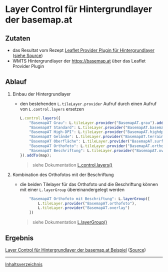 # Layer Control für Hintergrundlayer der basemap.at

## Zutaten

- das Resultat vom Rezept [Leaflet Provider Plugin für Hintergrundlayer](https://webmapping.github.io/cookbook/plugin_leaflet_provider) ([siehe Source](https://github.com/webmapping/cookbook/blob/main/plugin_leaflet_provider_example.html))
- WMTS Hintergrundlayer der <https://basemap.at> über das Leaflet Provider Plugin

## Ablauf

1. Einbau der Hintergrundlayer

    - den bestehenden `L.tileLayer.provider` Aufruf durch einen Aufruf von `L.control.layers` ersetzen

        ```javascript
        L.control.layers({
            "BasemapAT Grau": L.tileLayer.provider("BasemapAT.grau").addTo(map),
            "BasemapAT Standard": L.tileLayer.provider("BasemapAT.basemap"),
            "BasemapAT High-DPI": L.tileLayer.provider("BasemapAT.highdpi"),
            "BasemapAT Gelände": L.tileLayer.provider("BasemapAT.terrain"),
            "BasemapAT Oberfläche": L.tileLayer.provider("BasemapAT.surface"),
            "BasemapAT Orthofoto": L.tileLayer.provider("BasemapAT.orthofoto"),
            "BasemapAT Beschriftung": L.tileLayer.provider("BasemapAT.overlay")
        }).addTo(map);
        ```

        > siehe Dokumentation [L.control.layers()](https://leafletjs.com/reference.html#control-layers)

2. Kombination des Orthofotos mit der Beschriftung

    - die beiden Tilelayer für das Orthofoto und die Beschriftung können mit einer `L.layerGroup` übereinandergelegt werden

        ```javascript
            "BasemapAT Orthofoto mit Beschriftung": L.layerGroup([
                L.tileLayer.provider("BasemapAT.orthofoto"),
                L.tileLayer.provider("BasemapAT.overlay")
            ])
        ```

        > siehe Dokumentation [L.layerGroup()](https://leafletjs.com/reference.html#layergroup)

## Ergebnis

[Layer Control für Hintergrundlayer der basemap.at Beispiel](https://webmapping.github.io/cookbook/control_layers_baselayers_example.html) ([Source](https://github.com/webmapping/cookbook/blob/main/control_layers_baselayers_example.html))

___
[Inhaltsverzeichnis](https://webmapping.github.io/cookbook/index)
